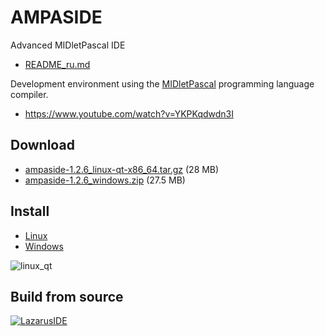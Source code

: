 AMPASIDE
========

Advanced MIDletPascal IDE

- [README_ru.md](https://github.com/Helltar/AMPASIDE/blob/master/README_ru.md)

Development environment using the [MIDletPascal](https://en.wikipedia.org/wiki/MIDletPascal) programming language compiler.

- https://www.youtube.com/watch?v=YKPKqdwdn3I

Download
--------

- [ampaside-1.2.6_linux-qt-x86_64.tar.gz](https://github.com/Helltar/AMPASIDE/releases/download/v1.1.5/ampaside-1.2.6_linux-qt-x86_64.tar.gz) (28 MB)
- [ampaside-1.2.6_windows.zip](https://github.com/Helltar/AMPASIDE/releases/download/v1.1.5/ampaside-1.2.6_windows.zip) (27.5 MB)

Install
-------

- [Linux](https://github.com/Helltar/AMPASIDE/blob/master/help/install_linux.md)
- [Windows](https://github.com/Helltar/AMPASIDE/blob/master/help/install_windows.md)

![linux_qt](https://helltar.com/projects/ampaside/screenshots/screenshot_23062022_142550.png)

Build from source
-----------------

[![LazarusIDE](http://wiki.lazarus.freepascal.org/images/9/94/built_with_lazarus_logo.png)](http://www.lazarus-ide.org)
